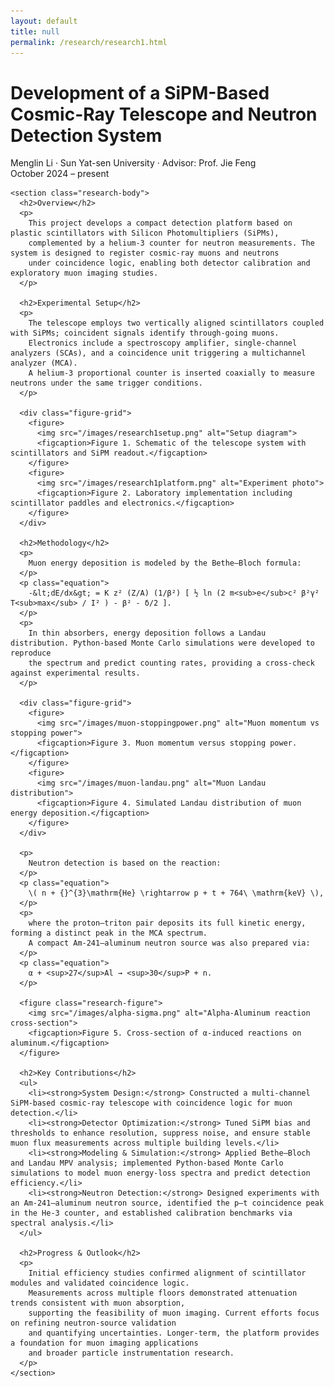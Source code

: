 ```yaml
---
layout: default
title: null
permalink: /research/research1.html
---
```


<html lang="en">
<head>
  <meta charset="UTF-8">
  <title>Experimental Research on SiPM-Based Cosmic-Ray and Neutron Detection Systems</title>
  <link rel="stylesheet" href="research.css">
  <!-- MathJax -->
  <script src="https://polyfill.io/v3/polyfill.min.js?features=es6"></script>
  <script id="MathJax-script" async
    src="https://cdn.jsdelivr.net/npm/mathjax@3/es5/tex-mml-chtml.js">
  </script>
</head>
<body>
<div id="research-detail">
  <div class="content-card">
    <h1 class="page__title">
      Development of a SiPM-Based Cosmic-Ray Telescope and Neutron Detection System
    </h1>
    <p class="meta">
      Menglin Li · Sun Yat-sen University · Advisor: Prof. Jie Feng<br>
      October 2024 – present
    </p>

    <section class="research-body">
      <h2>Overview</h2>
      <p>
        This project develops a compact detection platform based on plastic scintillators with Silicon Photomultipliers (SiPMs), 
        complemented by a helium-3 counter for neutron measurements. The system is designed to register cosmic-ray muons and neutrons 
        under coincidence logic, enabling both detector calibration and exploratory muon imaging studies.
      </p>

      <h2>Experimental Setup</h2>
      <p>
        The telescope employs two vertically aligned scintillators coupled with SiPMs; coincident signals identify through-going muons. 
        Electronics include a spectroscopy amplifier, single-channel analyzers (SCAs), and a coincidence unit triggering a multichannel analyzer (MCA). 
        A helium-3 proportional counter is inserted coaxially to measure neutrons under the same trigger conditions.
      </p>

      <div class="figure-grid">
        <figure>
          <img src="/images/research1setup.png" alt="Setup diagram">
          <figcaption>Figure 1. Schematic of the telescope system with scintillators and SiPM readout.</figcaption>
        </figure>
        <figure>
          <img src="/images/research1platform.png" alt="Experiment photo">
          <figcaption>Figure 2. Laboratory implementation including scintillator paddles and electronics.</figcaption>
        </figure>
      </div>

      <h2>Methodology</h2>
      <p>
        Muon energy deposition is modeled by the Bethe–Bloch formula:
      </p>
      <p class="equation">
        -&lt;dE/dx&gt; = K z² (Z/A) (1/β²) [ ½ ln (2 m<sub>e</sub>c² β²γ² T<sub>max</sub> / I² ) - β² - δ/2 ].
      </p>
      <p>
        In thin absorbers, energy deposition follows a Landau distribution. Python-based Monte Carlo simulations were developed to reproduce 
        the spectrum and predict counting rates, providing a cross-check against experimental results.
      </p>

      <div class="figure-grid">
        <figure>
          <img src="/images/muon-stoppingpower.png" alt="Muon momentum vs stopping power">
          <figcaption>Figure 3. Muon momentum versus stopping power.</figcaption>
        </figure>
        <figure>
          <img src="/images/muon-landau.png" alt="Muon Landau distribution">
          <figcaption>Figure 4. Simulated Landau distribution of muon energy deposition.</figcaption>
        </figure>
      </div>

      <p>
        Neutron detection is based on the reaction:
      </p>
      <p class="equation">
        \( n + {}^{3}\mathrm{He} \rightarrow p + t + 764\ \mathrm{keV} \),
      </p>
      <p>
        where the proton–triton pair deposits its full kinetic energy, forming a distinct peak in the MCA spectrum. 
        A compact Am-241–aluminum neutron source was also prepared via:
      </p>
      <p class="equation">
        α + <sup>27</sup>Al → <sup>30</sup>P + n.
      </p>

      <figure class="research-figure">
        <img src="/images/alpha-sigma.png" alt="Alpha-Aluminum reaction cross-section">
        <figcaption>Figure 5. Cross-section of α-induced reactions on aluminum.</figcaption>
      </figure>

      <h2>Key Contributions</h2>
      <ul>
        <li><strong>System Design:</strong> Constructed a multi-channel SiPM-based cosmic-ray telescope with coincidence logic for muon detection.</li>
        <li><strong>Detector Optimization:</strong> Tuned SiPM bias and thresholds to enhance resolution, suppress noise, and ensure stable muon flux measurements across multiple building levels.</li>
        <li><strong>Modeling & Simulation:</strong> Applied Bethe–Bloch and Landau MPV analysis; implemented Python-based Monte Carlo simulations to model muon energy-loss spectra and predict detection efficiency.</li>
        <li><strong>Neutron Detection:</strong> Designed experiments with an Am-241–aluminum neutron source, identified the p–t coincidence peak in the He-3 counter, and established calibration benchmarks via spectral analysis.</li>
      </ul>

      <h2>Progress & Outlook</h2>
      <p>
        Initial efficiency studies confirmed alignment of scintillator modules and validated coincidence logic. 
        Measurements across multiple floors demonstrated attenuation trends consistent with muon absorption, 
        supporting the feasibility of muon imaging. Current efforts focus on refining neutron-source validation 
        and quantifying uncertainties. Longer-term, the platform provides a foundation for muon imaging applications 
        and broader particle instrumentation research.
      </p>
    </section>
  </div>
</div>
</body>
</html>
